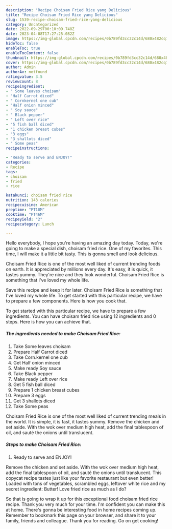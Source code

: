 ```yaml
---
description: "Recipe Choisam Fried Rice yang Delicious"
title: "Recipe Choisam Fried Rice yang Delicious"
slug: 1539-recipe-choisam-fried-rice-yang-delicious
category: Uncategorized
date: 2022-09-29T00:10:09.748Z
date: 2023-04-08T17:27:25.082Z
image: https://img-global.cpcdn.com/recipes/0b789fd3cc32c14d/680x482cq70/choisam-fried-rice-recipe-main-photo.jpg
hideToc: false
enableToc: true
enableTocContent: false
thumbnail: https://img-global.cpcdn.com/recipes/0b789fd3cc32c14d/680x482cq70/choisam-fried-rice-recipe-main-photo.jpg
cover: https://img-global.cpcdn.com/recipes/0b789fd3cc32c14d/680x482cq70/choisam-fried-rice-recipe-main-photo.jpg
author: Admin
authorAv: notfound
ratingvalue: 3.5
reviewcount: 8
recipeingredient:
- " Some leaves choisam"
- "Half Carrot diced"
- " Cornkernel one cub"
- "Half onion minced"
- " Soy sauce"
- " Black pepper"
- " Left over rice"
- "5 fish ball diced"
- "1 chicken breast cubes"
- "3 eggs"
- "3 shallots diced"
- " Some peas"
recipeinstructions:

- "Ready to serve and ENJOY!"
categories:
- Recipe
tags:
- choisam
- fried
- rice

katakunci: choisam fried rice 
nutrition: 143 calories
recipecuisine: American
preptime: "PT10M"
cooktime: "PT46M"
recipeyield: "2"
recipecategory: Lunch

---
```



Hello everybody, I hope you're having an amazing day today. Today, we're going to make a special dish, choisam fried rice. One of my favorites. This time, I will make it a little bit tasty. This is gonna smell and look delicious.

Choisam Fried Rice is one of the most well liked of current trending foods on earth. It is appreciated by millions every day. It's easy, it is quick, it tastes yummy. They're nice and they look wonderful. Choisam Fried Rice is something that I've loved my whole life.

Save this recipe and keep it for later. Choisam Fried Rice is something that I&#39;ve loved my whole life. To get started with this particular recipe, we have to prepare a few components. Here is how you cook that.


To get started with this particular recipe, we have to prepare a few ingredients. You can have choisam fried rice using 12 ingredients and 0 steps. Here is how you can achieve that.

<!--inarticleads1-->

##### The ingredients needed to make Choisam Fried Rice:

1. Take  Some leaves choisam
1. Prepare Half Carrot diced
1. Take  Corn.kernel one cub
1. Get Half onion minced
1. Make ready  Soy sauce
1. Take  Black pepper
1. Make ready  Left over rice
1. Get 5 fish ball diced
1. Prepare 1 chicken breast cubes
1. Prepare 3 eggs
1. Get 3 shallots diced
1. Take  Some peas


Choisam Fried Rice is one of the most well liked of current trending meals in the world. It is simple, it is fast, it tastes yummy. Remove the chicken and set aside. With the wok over medium high heat, add the final tablespoon of oil, and sauté the onions until translucent. 

<!--inarticleads2-->

##### Steps to make Choisam Fried Rice:


1. Ready to serve and ENJOY!

Remove the chicken and set aside. With the wok over medium high heat, add the final tablespoon of oil, and sauté the onions until translucent. This copycat recipe tastes just like your favorite restaurant but even better! Loaded with tons of vegetables, scrambled eggs, leftover white rice and my secret ingredient: Butter! Love fried rice as much as I do? 

So that is going to wrap it up for this exceptional food choisam fried rice recipe. Thank you very much for your time. I'm confident you can make this at home. There's gonna be interesting food in home recipes coming up. Remember to bookmark this page on your browser, and share it to your family, friends and colleague. Thank you for reading. Go on get cooking!
